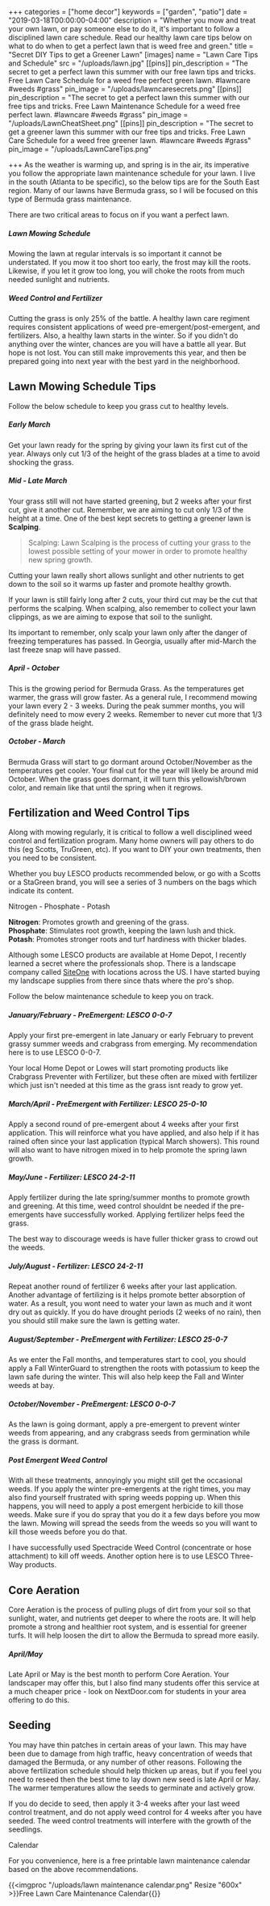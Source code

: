 +++
categories = ["home decor"]
keywords = ["garden", "patio"]
date = "2019-03-18T00:00:00-04:00"
description = "Whether you mow and treat your own lawn, or pay someone else to do it, it's important to follow a disciplined lawn care schedule. Read our healthy lawn care tips below on what to do when to get a perfect lawn that is weed free and green."
title = "Secret DIY Tips to get a Greener Lawn"
[images]
name = "Lawn Care Tips and Schedule"
src = "/uploads/lawn.jpg"
[[pins]]
pin_description = "The secret to get a perfect lawn this summer with our free lawn tips and tricks. Free Lawn Care Schedule for a weed free perfect green lawn. #lawncare #weeds #grass"
pin_image = "/uploads/lawncaresecrets.png"
[[pins]]
pin_description = "The secret to get a perfect lawn this summer with our free tips and tricks. Free Lawn Maintenance Schedule for a weed free perfect lawn. #lawncare #weeds #grass"
pin_image = "/uploads/LawnCheatSheet.png"
[[pins]]
pin_description = "The secret to get a greener lawn this summer with our free tips and tricks. Free Lawn Care Schedule for a weed free greener lawn. #lawncare #weeds #grass"
pin_image = "/uploads/LawnCareTips.png"

+++
As the weather is warming up, and spring is in the air, its imperative you follow the appropriate lawn maintenance schedule for your lawn.  I live in the south (Atlanta to be specific), so the below tips are for the South East region.  Many of our lawns have Bermuda grass, so I will be focused on this type of Bermuda grass maintenance.

There are two critical areas to focus on if you want a perfect lawn.

##### Lawn Mowing Schedule

Mowing the lawn at regular intervals is so important it cannot be understated.  If you mow it too short too early, the frost may kill the roots.  Likewise, if you let it grow too long, you will choke the roots from much needed sunlight and nutrients.

##### Weed Control and Fertilizer

Cutting the grass is only 25% of the battle.  A healthy lawn care regiment requires consistent applications of weed pre-emergent/post-emergent, and fertilizers.  Also, a healthy lawn starts in the winter.  So if you didn't do anything over the winter, chances are you will have a battle all year.  But hope is not lost.  You can still make improvements this year, and then be prepared going into next year with the best yard in the neighborhood.

## Lawn Mowing Schedule Tips

Follow the below schedule to keep you grass cut to healthy levels.

##### **Early March**

Get your lawn ready for the spring by giving your lawn its first cut of the year.  Always only cut 1/3 of the height of the grass blades at a time to avoid shocking the grass.

##### **Mid - Late March**

Your grass still will not have started greening, but 2 weeks after your first cut, give it another cut.  Remember, we are aiming to cut only 1/3 of the height at a time.  One of the best kept secrets to getting a greener lawn is **Scalping**.

> Scalping: Lawn Scalping is the process of cutting your grass to the lowest possible setting of your mower in order to promote healthy new spring growth.

Cutting your lawn really short allows sunlight and other nutrients to get down to the soil so it warms up faster and promote healthy growth.

If your lawn is still fairly long after 2 cuts, your third cut may be the cut that performs the scalping. When scalping, also remember to collect your lawn clippings, as we are aiming to expose that soil to the sunlight.

Its important to remember, only scalp your lawn only after the danger of freezing temperatures has passed.  In Georgia, usually after mid-March the last freeze snap will have passed.

##### **April - October**

This is the growing period for Bermuda Grass.  As the temperatures get warmer, the grass will grow faster.  As a general rule, I recommend mowing your lawn every 2 - 3 weeks.  During the peak summer months, you will definitely need to mow every 2 weeks.  Remember to never cut more that 1/3 of the grass blade height.

##### **October - March**

Bermuda Grass will start to go dormant around October/November as the temperatures get cooler.  Your final cut for the year will likely be around mid October.  When the grass goes dormant, it will turn this yellowish/brown color, and remain like that until the spring when it regrows.

## Fertilization and Weed Control Tips

Along with mowing regularly, it is critical to follow a well disciplined weed control and fertilization program.  Many home owners will pay others to do this (eg Scotts, TruGreen, etc).  If you want to DIY your own treatments, then you need to be consistent.

Whether you buy LESCO products recommended below, or go with a Scotts or a StaGreen brand, you will see a series of 3 numbers on the bags which indicate its content.

Nitrogen - Phosphate - Potash

**Nitrogen**: Promotes growth and greening of the grass.  
**Phosphate**: Stimulates root growth, keeping the lawn lush and thick.  
**Potash**: Promotes stronger roots and turf hardiness with thicker blades.

Although some LESCO products are available at Home Depot, I recently learned a secret where the professionals shop.  There is a landscape company called [SiteOne](https://www.siteone.com/ "SiteOne") with locations across the US. I have started buying my landscape supplies from there since thats where the pro's shop.

Follow the below maintenance schedule to keep you on track.

##### **January/February - PreEmergent: LESCO 0-0-7**

Apply your first pre-emergent in late January or early February to prevent grassy summer weeds and crabgrass from emerging.  My recommendation here is to use LESCO 0-0-7.

Your local Home Depot or Lowes will start promoting products like Crabgrass Preventer with Fertilizer, but these often are mixed with fertilizer which just isn't needed at this time as the grass isnt ready to grow yet.

##### **March/April - PreEmergent with Fertilizer: LESCO 25-0-10**

Apply a second round of pre-emergent about 4 weeks after your first application.  This will reinforce what you have applied, and also help if it has rained often since your last application (typical March showers). This round will also want to have nitrogen mixed in to help promote the spring lawn growth.

##### **May/June - Fertilizer: LESCO 24-2-11**

Apply fertilizer during the late spring/summer months to promote growth and greening.  At this time, weed control shouldnt be needed if the pre-emergents have successfully worked.  Applying fertilizer helps feed the grass.

The best way to discourage weeds is have fuller thicker grass to crowd out the weeds.

##### **July/August - Fertilizer: LESCO 24-2-11**

Repeat another round of fertilizer 6 weeks after your last application.  Another advantage of fertilizing is it helps promote better absorption of water.  As a result, you wont need to water your lawn as much and it wont dry out as quickly.  If you do have drought periods (2 weeks of no rain), then you should still make sure the lawn is getting water.

##### **August/September - PreEmergent with Fertilizer: LESCO 25-0-7**

As we enter the Fall months, and temperatures start to cool, you should apply a Fall WinterGuard to strengthen the roots with potassium to keep the lawn safe during the winter.  This will also help keep the Fall and Winter weeds at bay.

##### **October/November - PreEmergent: LESCO 0-0-7**

As the lawn is going dormant, apply a pre-emergent to prevent winter weeds from appearing, and any crabgrass seeds from germination while the grass is dormant.

##### **Post Emergent Weed Control**

With all these treatments, annoyingly you might still get the occasional weeds.  If you apply the winter pre-emergents at the right times, you may also find yourself frustrated with spring weeds popping up.  When this happens, you will need to apply a post emergent herbicide to kill those weeds.  Make sure if you do spray that you do it a few days before you mow the lawn.  Mowing will spread the seeds from the weeds so you will want to kill those weeds before you do that.

I have successfully used Spectracide Weed Control (concentrate or hose attachment) to kill off weeds.  Another option here is to use LESCO Three-Way products.

## Core Aeration

Core Aeration is the process of pulling plugs of dirt from your soil so that sunlight, water, and nutrients get deeper to where the roots are.  It will help promote a strong and healthier root system, and is essential for greener turfs.  It will help loosen the dirt to allow the Bermuda to spread more easily.

##### **April/May**

Late April or May is the best month to perform Core Aeration.  Your landscaper may offer this, but I also find many students offer this service at a much cheaper price - look on NextDoor.com for students in your area offering to do this.

## Seeding

You may have thin patches in certain areas of your lawn.  This may have been due to damage from high traffic, heavy concentration of weeds that damaged the Bermuda, or any number of other reasons.  Following the above fertilization schedule should help thicken up areas, but if you feel you need to reseed then the best time to lay down new seed is late April or May.  The warmer temperatures allow the seeds to germinate and actively grow.

If you do decide to seed, then apply it 3-4 weeks after your last weed control treatment, and do not apply weed control for 4 weeks after you have seeded.  The weed control treatments will interfere with the growth of the seedlings.

Calendar

For you convenience, here is a free printable lawn maintenance calendar based on the above recommendations.

{{<imgproc "/uploads/lawn maintenance calendar.png" Resize "600x" >}}Free Lawn Care Maintenance Calendar{{</imgproc>}}